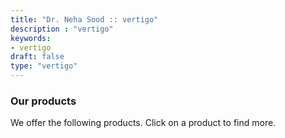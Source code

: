 ```yaml
---
title: "Dr. Neha Sood :: vertigo"
description : "vertigo" 
keywords:
- vertigo
draft: false
type: "vertigo"
---
```


### Our products

We offer the following products. Click on a product to find more.